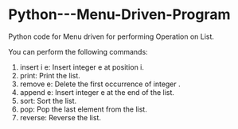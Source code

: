 # Python---Menu-Driven-Program
Python code for Menu driven for performing Operation on List.

You can perform the following commands:

  1. insert i e: Insert integer e at position i.
  2. print: Print the list.
  3. remove e: Delete the first occurrence of integer .
  4. append e: Insert integer e at the end of the list.
  5. sort: Sort the list.
  6. pop: Pop the last element from the list.
  7. reverse: Reverse the list.
